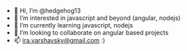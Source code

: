 - 👋 Hi, I’m @hedgehog13
- 👀 I’m interested in javascript and beyond (angular, nodejs)
- 🌱 I’m currently learning javascript, nodejs
- 💞️ I’m looking to collaborate on angular based projects
- 📫 ira.varshavsky@gmail.com :)

<!---
hedgehog13/hedgehog13 is a ✨ special ✨ repository because its `README.md` (this file) appears on your GitHub profile.
You can click the Preview link to take a look at your changes.
--->
